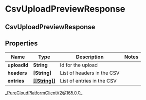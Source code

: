 # CsvUploadPreviewResponse

## CsvUploadPreviewResponse

## Properties

|Name | Type | Description | Notes|
|------------ | ------------- | ------------- | -------------|
| **uploadId** | **String** | Id for the upload | |
| **headers** | **[String]** | List of headers in the CSV | |
| **entries** | [**[[String]]**]([null]) | List of entries in the CSV | |



_PureCloudPlatformClientV2@165.0.0_
